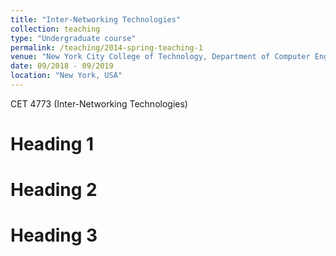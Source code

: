 ```yaml
---
title: "Inter-Networking Technologies"
collection: teaching
type: "Undergraduate course"
permalink: /teaching/2014-spring-teaching-1
venue: "New York City College of Technology, Department of Computer Engineering Technology"
date: 09/2018 - 09/2019
location: "New York, USA"
---
```



CET 4773  (Inter-Networking Technologies)

Heading 1
======

Heading 2
======

Heading 3
======
